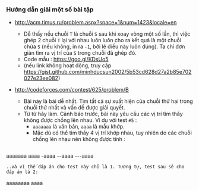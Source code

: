 ### Hướng dẫn giải một số bài tập
- http://acm.timus.ru/problem.aspx?space=1&num=1423&locale=en
  - Dễ thấy nếu chuỗi `T` là chuỗi `S` sau khi xoay vòng một số lần, thì việc ghép 2 chuỗi `T` lại với nhau
luôn luôn cho ra kết quả là một chuỗi chứa `S` (nếu không, in ra `-1`, bởi lẽ điều này luôn đúng). Ta chỉ
đơn giản tìm ra vị trí của `S` trong chuỗi đã ghép đó.
  -  Code mẫu : https://goo.gl/KDsUo5
    - (nếu link không hoạt động, truy cập
      https://gist.github.com/minhducsun2002/5b53cd628d27a2b85e702027e23ee082)

- http://codeforces.com/contest/625/problem/B
  - Bài này là bài dễ nhất. Tìm tất cả sự xuất hiện của chuỗi thứ hai trong chuỗi thứ nhất và vấn đề
được giải quyết.
  - Từ từ hãy làm. Cảnh báo trước, bài này yêu cầu các vị trí tìm thấy không được chồng lên nhau.
    Ví dụ với test `#5` :
    - `aaaaaaa` là văn bản, `aaaa` là mẫu khớp.
    - Mặc dù có thể tìm thấy 4 vị trí khớp nhau, tuy nhiên do các chuỗi chồng lên nhau nên không được tính :
      ```c
aaaaaaa
aaaa
-aaaa
--aaaa
---aaaa
```
..và vì thế đáp án cho test này chỉ là 1. Tương tự, test sau sẽ cho đáp án là 2:
```
aaaaaaaa
aaaa
```